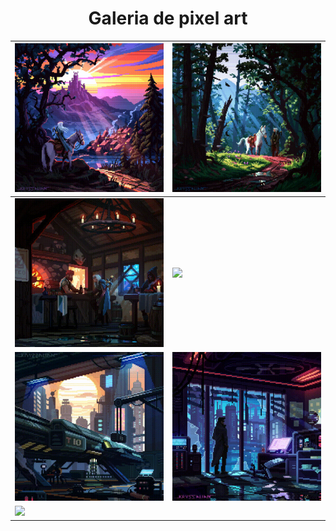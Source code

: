 <h1 align="center"> Galeria de pixel art</h1>

|![](https://github.com/rafinha-dev/GIFs/blob/master/GIFs/nse-3056751374881459078-fe624753-29af-49ca-8cf3-f443d3e8277d.gif)|![](https://github.com/rafinha-dev/GIFs/blob/master/GIFs/nse-4837443093431252069-5a6de32b-d100-4c57-b83b-fa9b1f7441ad.gif)|
|--|--|
|![](https://github.com/rafinha-dev/GIFs/blob/master/GIFs/nse-5725729270967134667-27dc0dd7-adaf-4abe-926f-08bffb29794f.gif)|![](https://github.com/rafinha-dev/GIFs/blob/master/GIFs/nse-5943230105341520209-09f90c0d-72d5-4a2d-bf06-d44151d3840b.gif)|
|![](https://github.com/rafinha-dev/GIFs/blob/master/GIFs/nse-6003909416634961758-f666cf8f-07dc-470a-b40f-a8ed04689c46.gif)|![](https://github.com/rafinha-dev/GIFs/blob/master/GIFs/nse-7015582451411697295-4c3ee696-cb72-4bc4-b75f-49786f1e17a9.gif)|
|![](https://github.com/rafinha-dev/GIFs/blob/master/GIFs/nse-8978605329268249379-16ba743a-703f-48f0-8b64-614ba8d23bc4.gif)|

